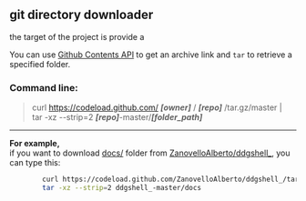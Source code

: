 ## git directory downloader
the target of the project is provide a 

You can use [Github Contents API](https://developer.github.com/v3/repos/contents/#get-archive-link) to get an archive link and `tar` to retrieve a specified folder.

### Command line:

> curl https://codeload.github.com/ ***[owner]*** / ***[repo]*** /tar.gz/master | \
      tar -xz --strip=2 ***[repo]***-master/***[folder_path]***

---
**For example,**   
if you want to download [docs/](https://github.com/ZanovelloAlberto/ddgshell_/tree/master/docs) folder from [ZanovelloAlberto/ddgshell_](https://github.com/ZanovelloAlberto/ddgshell_), you can type this:   

```sh
        curl https://codeload.github.com/ZanovelloAlberto/ddgshell_/tar.gz/master | \
        tar -xz --strip=2 ddgshell_-master/docs
```
